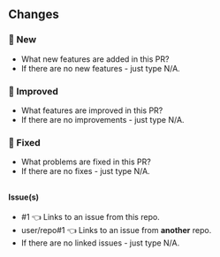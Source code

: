 ## Changes

### 🚀 New
- What new features are added in this PR?
- If there are no new features - just type N/A.

### 🎯 Improved
- What features are improved in this PR? 
- If there are no improvements - just type N/A.

### 🚨 Fixed
- What problems are fixed in this PR?
- If there are no fixes - just type N/A.

## 
#### Issue(s)
- #1 👈 Links to an issue from this repo.
- user/repo#1 👈 Links to an issue from **another** repo.
- If there are no linked issues - just type N/A.
